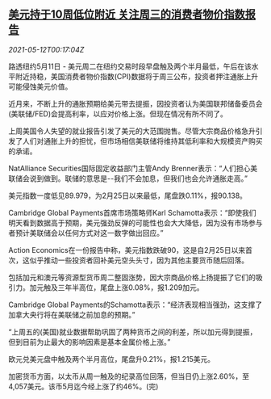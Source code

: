 <!--1620779463000-->
[美元持于10周低位附近 关注周三的消费者物价指数报告](https://cn.reuters.com/article/forex-close-0511-tues-idCNKBS2CT011)
------

<div><i>2021-05-12T00:17:04Z</i></div><p>路透纽约5月11日 - 美元周二在纽约交易时段早盘触及两个半月最低，午后在该水平附近持稳，美国消费者物价指数(CPI)数据将于周三公布，投资者押注通胀上升可能侵蚀美元价值。</p><p>近月来，不断上升的通胀预期给美元带去提振，因投资者认为美国联邦储备委员会(美联储/FED)会提高利率，以应对价格上涨。但现在情况有所不同了。</p><p>上周美国令人失望的就业报告引发了美元的大范围抛售。尽管大宗商品价格急升引发了人们对通胀上升的担忧，但市场相信美联储将维持其低利率和大规模资产购买的承诺。</p><p>NatAlliance Securities国际固定收益部门主管Andy Brenner表示：“人们担心美联储会说到做到。联储的意思是--我们不会加息，但我们也会允许通胀走高。”</p><p>美元指数一度低见89.979，为2月25日以来最低，尾盘跌0.11%，报90.138。</p><p>Cambridge Global Payments首席市场策略师Karl Schamotta表示：“即使我们明天看到数据高于预期，美元强劲反弹的可能性也会大大降低，因为没有市场参与者预计美联储会以任何方式对这一数字做出回应。”</p><p>Action Economics在一份报告中称，美元指数跌破90，这是自2月25日以来首次，这似乎推动一些投资者回补美元空头头寸，因为其他主要货币随后回落。</p><p>包括加元和澳元等资源型货币周二整固涨势，因大宗商品价格上扬提振了它们的吸引力。加元触及三年半高位，尾盘上涨0.08%，报1.209加元。</p><p>Cambridge Global Payments的Schamotta表示：“经济表现相当强劲，这支撑了加拿大央行将在美联储之前加息的预期。”</p><p>“上周五的(美国)就业数据帮助巩固了两种货币之间的利差，所以加元得到提振，但到目前为止最大的影响因素是基本金属价格上涨。”</p><p>欧元兑美元盘中触及两个半月高位，尾盘升0.21%，报1.215美元。</p><p>加密货币方面，以太币从周一触及的纪录高位回落，但当日仍上涨2.60%，至4,057美元。该币5月迄今经上涨了约46%。(完)</p>

